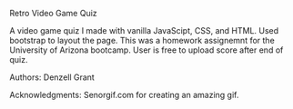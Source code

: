 Retro Video Game Quiz 

A video game quiz I made with vanilla JavaScipt, CSS, and HTML. Used bootstrap to layout the page. This was a homework assignemnt for the University of Arizona bootcamp. User is free to upload score after end of quiz. 

Authors:
Denzell Grant


Acknowledgments: 
Senorgif.com for creating an amazing gif. 
